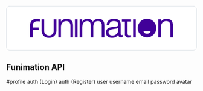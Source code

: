 ![Funimation](https://github.com/hyugogirubato/API-Funimation/blob/main/api_banner.png?raw=true)

## Funimation API

#profile
auth (Login)
auth (Register)
user
username 
email
password
avatar
